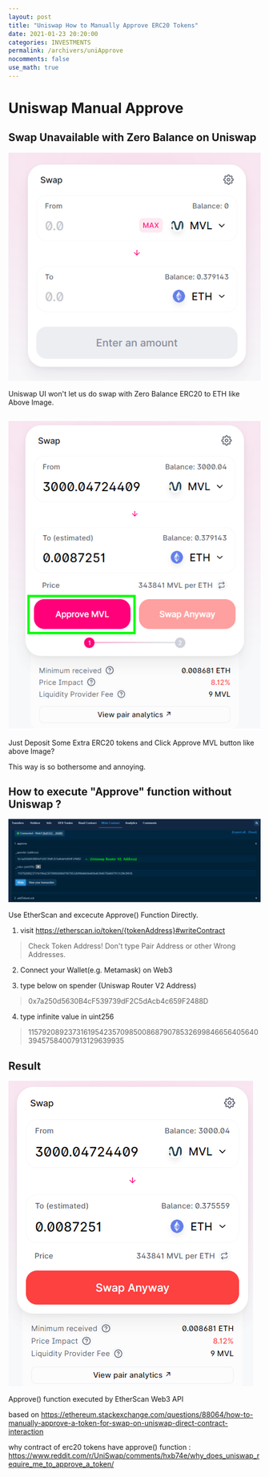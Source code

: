```yaml
---
layout: post
title: "Uniswap How to Manually Approve ERC20 Tokens"
date: 2021-01-23 20:20:00
categories: INVESTMENTS
permalink: /archivers/uniApprove
nocomments: false
use_math: true
---
```


# Uniswap Manual Approve

## Swap Unavailable with Zero Balance on Uniswap

![unavailable](/assets/posts/2021-01-23-uniApprove/approveNoAvailable.png)

Uniswap UI won't let us do swap with Zero Balance ERC20 to ETH like Above Image.

## 

![approvebutton](/assets/posts/2021-01-23-uniApprove/approveActive.png)

Just Deposit Some Extra ERC20 tokens and Click Approve MVL button like above Image?

This way is so bothersome and annoying.

## How to execute "Approve" function without Uniswap ?

![etherscan](/assets/posts/2021-01-23-uniApprove/ehterscanApprove.png)

Use EtherScan and excecute Approve() Function Directly.

1. visit https://etherscan.io/token/{tokenAddress}#writeContract

> Check Token Address! Don't type Pair Address or other Wrong Addresses.

2. Connect your Wallet(e.g. Metamask) on Web3

3. type below on spender (Uniswap Router V2 Address)

> 0x7a250d5630B4cF539739dF2C5dAcb4c659F2488D

4. type infinite value in uint256

> 115792089237316195423570985008687907853269984665640564039457584007913129639935

## Result

![done](/assets/posts/2021-01-23-uniApprove/approveDone.png)

Approve() function executed by EtherScan Web3 API

based on https://ethereum.stackexchange.com/questions/88064/how-to-manually-approve-a-token-for-swap-on-uniswap-direct-contract-interaction

why contract of erc20 tokens have approve() function : https://www.reddit.com/r/UniSwap/comments/hxb74e/why_does_uniswap_require_me_to_approve_a_token/